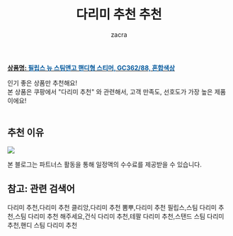 ﻿---
layout: post
title:  "다리미 추천 추천"
author: zacra
categories: [ 아이템 ]
tags: [다리미 추천,다리미 추천 클리앙,다리미 추천 뽐뿌,다리미 추천 필립스,스팀 다리미 추천,스팀 다리미 추천 해주세요,건식 다리미 추천,테팔 다리미 추천,스탠드 스팀 다리미 추천,핸디 스팀 다리미 추천]
image: https://static.coupangcdn.com/image/retail/images/12650005803272-f6c639fe-3ca6-48ad-893b-30e1f0e4de99.jpg 
description: "쿠팡에서 다리미 추천 관련 상품으로 가장 고객 선호도가 높은 제품 중 하나입니다."
rating: 4.5
---

<a href="https://link.coupang.com/re/AFFSDP?lptag=AF8407795&pageKey=105193577&itemId=318863816&vendorItemId=3782365703&traceid=V0-153-a631a18eff4a9e55"><b>상품명: <font color='#01579B'>필립스 뉴 스팀앤고 핸디형 스티머, GC362/88, 혼합색상</font></b></a>

인기 좋은 상품만 추천해요!<br/>
본 상품은 쿠팡에서 "다리미 추천" 와 관련해서, 고객 만족도, 선호도가 가장 높은 제품이에요!<br/><br/>


## 추천 이유 

<a href="https://link.coupang.com/re/AFFSDP?lptag=AF8407795&pageKey=105193577&itemId=318863816&vendorItemId=3782365703&traceid=V0-153-a631a18eff4a9e55"><img src="https://thumbnail8.coupangcdn.com/thumbnails/remote/q89/image/product/content/vendorItem/2019/02/26/318863816/44452344-d15c-41d6-b5e3-bfa34bc9170f.jpg"></a> 

본 블로그는 파트너스 활동을 통해 일정액의 수수료를 제공받을 수 있습니다.

## 참고: 관련 검색어    
다리미 추천,다리미 추천 클리앙,다리미 추천 뽐뿌,다리미 추천 필립스,스팀 다리미 추천,스팀 다리미 추천 해주세요,건식 다리미 추천,테팔 다리미 추천,스탠드 스팀 다리미 추천,핸디 스팀 다리미 추천